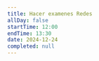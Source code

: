 ```yaml
---
title: Hacer examenes Redes
allDay: false
startTime: 12:00
endTime: 13:30
date: 2024-12-24
completed: null
---
```

